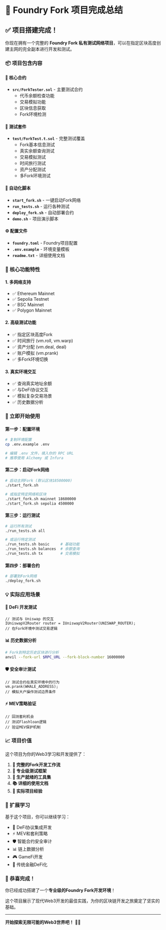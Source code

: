 # 🎯 Foundry Fork 项目完成总结

## ✅ 项目搭建完成！

你现在拥有一个完整的 **Foundry Fork 私有测试网络项目**，可以在指定区块高度创建主网的完全副本进行开发和测试。

### 📦 项目包含内容

#### 🔧 核心合约
- **`src/ForkTester.sol`** - 主要测试合约
  - 代币余额检查功能
  - 交易模拟功能  
  - 区块信息获取
  - Fork环境检测

#### 🧪 测试套件
- **`test/ForkTest.t.sol`** - 完整测试覆盖
  - Fork基本信息测试
  - 真实余额查询测试
  - 交易模拟测试
  - 时间旅行测试
  - 资产分配测试
  - 多Fork环境测试

#### 🚀 自动化脚本
- **`start_fork.sh`** - 一键启动Fork网络
- **`run_tests.sh`** - 运行各种测试
- **`deploy_fork.sh`** - 自动部署合约
- **`demo.sh`** - 项目演示脚本

#### ⚙️ 配置文件
- **`foundry.toml`** - Foundry项目配置
- **`.env.example`** - 环境变量模板
- **`readme.txt`** - 详细使用文档

### 🎯 核心功能特性

#### 1. **多网络支持**
- ✅ Ethereum Mainnet
- ✅ Sepolia Testnet  
- ✅ BSC Mainnet
- ✅ Polygon Mainnet

#### 2. **高级测试功能**
- ✅ 指定区块高度Fork
- ✅ 时间旅行 (vm.roll, vm.warp)
- ✅ 资产分配 (vm.deal, deal)
- ✅ 账户模拟 (vm.prank)
- ✅ 多Fork环境切换

#### 3. **真实环境交互**
- ✅ 查询真实地址余额
- ✅ 与DeFi协议交互
- ✅ 模拟复杂交易场景
- ✅ 历史数据分析

### 🚀 立即开始使用

#### 第一步：配置环境
```bash
# 复制环境配置
cp .env.example .env

# 编辑 .env 文件，填入你的 RPC URL
# 推荐使用 Alchemy 或 Infura
```

#### 第二步：启动Fork网络
```bash  
# 启动主网Fork (默认区块18500000)
./start_fork.sh

# 或指定特定网络和区块
./start_fork.sh mainnet 18600000
./start_fork.sh sepolia 4500000
```

#### 第三步：运行测试
```bash
# 运行所有测试
./run_tests.sh all

# 或运行特定测试
./run_tests.sh basic     # 基础功能
./run_tests.sh balances  # 余额查询
./run_tests.sh tx        # 交易模拟
```

#### 第四步：部署合约
```bash
# 部署到Fork网络
./deploy_fork.sh
```

### 💡 实际应用场景

#### 🔬 **DeFi 开发测试**
```solidity
// 测试与 Uniswap 的交互
IUniswapV2Router router = IUniswapV2Router(UNISWAP_ROUTER);
// 在Fork环境中测试交易逻辑
```

#### 📊 **历史数据分析** 
```bash
# Fork到特定历史区块进行分析
anvil --fork-url $RPC_URL --fork-block-number 16000000
```

#### 🛡️ **安全审计测试**
```solidity
// 测试合约在真实环境中的行为
vm.prank(WHALE_ADDRESS);
// 模拟大户操作测试边界条件
```

#### ⚡ **MEV策略验证**
```solidity
// 回测套利机会
// 测试Flashloan逻辑
// 验证MEV保护机制
```

### 📈 项目价值

这个项目为你的Web3学习和开发提供了：

1. **🎯 完整的Fork开发工作流**
2. **🧪 专业级测试框架**  
3. **🔧 生产就绪的工具集**
4. **📚 详细的使用文档**
5. **💼 实际项目经验**

### 🔗 扩展学习

基于这个项目，你可以继续学习：
- 🔄 DeFi协议集成开发
- ⚡ MEV和套利策略
- 🛡️ 智能合约安全审计
- 📊 链上数据分析
- 🎮 GameFi开发
- 🏦 传统金融DeFi化

### 🎉 恭喜完成！

你已经成功搭建了一个**专业级的Foundry Fork开发环境**！

这个项目展示了现代Web3开发的最佳实践，为你的区块链开发之旅奠定了坚实的基础。

---

**开始探索无限可能的Web3世界吧！** 🚀✨